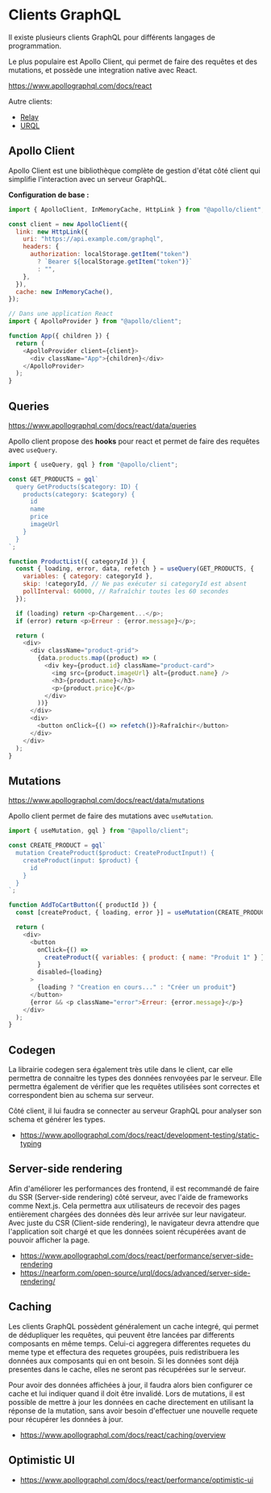 # Clients GraphQL

Il existe plusieurs clients GraphQL pour différents langages de programmation.

Le plus populaire est Apollo Client, qui permet de faire des requêtes et des mutations, et possède une integration native avec React.

https://www.apollographql.com/docs/react

Autre clients:

- [Relay](https://relay.dev/)
- [URQL](https://nearform.com/open-source/urql/)

## Apollo Client

Apollo Client est une bibliothèque complète de gestion d'état côté client qui simplifie l'interaction avec un serveur GraphQL.

**Configuration de base :**

```javascript
import { ApolloClient, InMemoryCache, HttpLink } from "@apollo/client";

const client = new ApolloClient({
  link: new HttpLink({
    uri: "https://api.example.com/graphql",
    headers: {
      authorization: localStorage.getItem("token")
        ? `Bearer ${localStorage.getItem("token")}`
        : "",
    },
  }),
  cache: new InMemoryCache(),
});

// Dans une application React
import { ApolloProvider } from "@apollo/client";

function App({ children }) {
  return (
    <ApolloProvider client={client}>
      <div className="App">{children}</div>
    </ApolloProvider>
  );
}
```

## Queries

https://www.apollographql.com/docs/react/data/queries

Apollo client propose des **hooks** pour react et permet de faire des requêtes avec `useQuery`.

```javascript
import { useQuery, gql } from "@apollo/client";

const GET_PRODUCTS = gql`
  query GetProducts($category: ID) {
    products(category: $category) {
      id
      name
      price
      imageUrl
    }
  }
`;

function ProductList({ categoryId }) {
  const { loading, error, data, refetch } = useQuery(GET_PRODUCTS, {
    variables: { category: categoryId },
    skip: !categoryId, // Ne pas exécuter si categoryId est absent
    pollInterval: 60000, // Rafraîchir toutes les 60 secondes
  });

  if (loading) return <p>Chargement...</p>;
  if (error) return <p>Erreur : {error.message}</p>;

  return (
    <div>
      <div className="product-grid">
        {data.products.map((product) => (
          <div key={product.id} className="product-card">
            <img src={product.imageUrl} alt={product.name} />
            <h3>{product.name}</h3>
            <p>{product.price}€</p>
          </div>
        ))}
      </div>
      <div>
        <button onClick={() => refetch()}>Rafraîchir</button>
      </div>
    </div>
  );
}
```

## Mutations

https://www.apollographql.com/docs/react/data/mutations

Apollo client permet de faire des mutations avec `useMutation`.

```javascript
import { useMutation, gql } from "@apollo/client";

const CREATE_PRODUCT = gql`
  mutation CreateProduct($product: CreateProductInput!) {
    createProduct(input: $product) {
      id
    }
  }
`;

function AddToCartButton({ productId }) {
  const [createProduct, { loading, error }] = useMutation(CREATE_PRODUCT);

  return (
    <div>
      <button
        onClick={() =>
          createProduct({ variables: { product: { name: "Produit 1" } } })
        }
        disabled={loading}
      >
        {loading ? "Creation en cours..." : "Créer un produit"}
      </button>
      {error && <p className="error">Erreur: {error.message}</p>}
    </div>
  );
}
```

## Codegen

La librairie codegen sera également très utile dans le client, car elle permettra de connaitre les types des données renvoyées par le serveur. Elle permettra également de vérifier que les requêtes utilisées sont correctes et correspondent bien au schema sur serveur.

Côté client, il lui faudra se connecter au serveur GraphQL pour analyser son schema et générer les types.

- https://www.apollographql.com/docs/react/development-testing/static-typing

## Server-side rendering

Afin d'améliorer les performances des frontend, il est recommandé de faire du SSR (Server-side rendering) côté serveur, avec l'aide de frameworks comme Next.js. Cela permettra aux utilisateurs de recevoir des pages entièrement chargées des données dès leur arrivée sur leur navigateur. Avec juste du CSR (Client-side rendering), le navigateur devra attendre que l'application soit chargé et que les données soient récupérées avant de pouvoir afficher la page.

- https://www.apollographql.com/docs/react/performance/server-side-rendering
- https://nearform.com/open-source/urql/docs/advanced/server-side-rendering/

## Caching

Les clients GraphQL possèdent généralement un cache integré, qui permet de dédupliquer les requêtes, qui peuvent être lancées par differents composants en même temps. Celui-ci aggregera differentes requetes du meme type et effectura des requetes groupées, puis redistribuera les données aux composants qui en ont besoin. Si les données sont déjà presentes dans le cache, elles ne seront pas récupérées sur le serveur.

Pour avoir des données affichées à jour, il faudra alors bien configurer ce cache et lui indiquer quand il doit être invalidé. Lors de mutations, il est possible de mettre à jour les données en cache directement en utilisant la réponse de la mutation, sans avoir besoin d'effectuer une nouvelle requete pour récupérer les données à jour.

- https://www.apollographql.com/docs/react/caching/overview

## Optimistic UI

- https://www.apollographql.com/docs/react/performance/optimistic-ui

